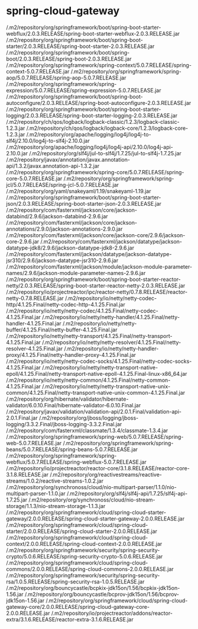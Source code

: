 # spring-cloud-gateway

/.m2/repository/org/springframework/boot/spring-boot-starter-webflux/2.0.3.RELEASE/spring-boot-starter-webflux-2.0.3.RELEASE.jar
/.m2/repository/org/springframework/boot/spring-boot-starter/2.0.3.RELEASE/spring-boot-starter-2.0.3.RELEASE.jar
/.m2/repository/org/springframework/boot/spring-boot/2.0.3.RELEASE/spring-boot-2.0.3.RELEASE.jar
/.m2/repository/org/springframework/spring-context/5.0.7.RELEASE/spring-context-5.0.7.RELEASE.jar
/.m2/repository/org/springframework/spring-aop/5.0.7.RELEASE/spring-aop-5.0.7.RELEASE.jar
/.m2/repository/org/springframework/spring-expression/5.0.7.RELEASE/spring-expression-5.0.7.RELEASE.jar
/.m2/repository/org/springframework/boot/spring-boot-autoconfigure/2.0.3.RELEASE/spring-boot-autoconfigure-2.0.3.RELEASE.jar
/.m2/repository/org/springframework/boot/spring-boot-starter-logging/2.0.3.RELEASE/spring-boot-starter-logging-2.0.3.RELEASE.jar
/.m2/repository/ch/qos/logback/logback-classic/1.2.3/logback-classic-1.2.3.jar
/.m2/repository/ch/qos/logback/logback-core/1.2.3/logback-core-1.2.3.jar
/.m2/repository/org/apache/logging/log4j/log4j-to-slf4j/2.10.0/log4j-to-slf4j-2.10.0.jar
/.m2/repository/org/apache/logging/log4j/log4j-api/2.10.0/log4j-api-2.10.0.jar
/.m2/repository/org/slf4j/jul-to-slf4j/1.7.25/jul-to-slf4j-1.7.25.jar
/.m2/repository/javax/annotation/javax.annotation-api/1.3.2/javax.annotation-api-1.3.2.jar
/.m2/repository/org/springframework/spring-core/5.0.7.RELEASE/spring-core-5.0.7.RELEASE.jar
/.m2/repository/org/springframework/spring-jcl/5.0.7.RELEASE/spring-jcl-5.0.7.RELEASE.jar
/.m2/repository/org/yaml/snakeyaml/1.19/snakeyaml-1.19.jar
/.m2/repository/org/springframework/boot/spring-boot-starter-json/2.0.3.RELEASE/spring-boot-starter-json-2.0.3.RELEASE.jar
/.m2/repository/com/fasterxml/jackson/core/jackson-databind/2.9.6/jackson-databind-2.9.6.jar
/.m2/repository/com/fasterxml/jackson/core/jackson-annotations/2.9.0/jackson-annotations-2.9.0.jar
/.m2/repository/com/fasterxml/jackson/core/jackson-core/2.9.6/jackson-core-2.9.6.jar
/.m2/repository/com/fasterxml/jackson/datatype/jackson-datatype-jdk8/2.9.6/jackson-datatype-jdk8-2.9.6.jar
/.m2/repository/com/fasterxml/jackson/datatype/jackson-datatype-jsr310/2.9.6/jackson-datatype-jsr310-2.9.6.jar
/.m2/repository/com/fasterxml/jackson/module/jackson-module-parameter-names/2.9.6/jackson-module-parameter-names-2.9.6.jar
/.m2/repository/org/springframework/boot/spring-boot-starter-reactor-netty/2.0.3.RELEASE/spring-boot-starter-reactor-netty-2.0.3.RELEASE.jar
/.m2/repository/io/projectreactor/ipc/reactor-netty/0.7.8.RELEASE/reactor-netty-0.7.8.RELEASE.jar
/.m2/repository/io/netty/netty-codec-http/4.1.25.Final/netty-codec-http-4.1.25.Final.jar
/.m2/repository/io/netty/netty-codec/4.1.25.Final/netty-codec-4.1.25.Final.jar
/.m2/repository/io/netty/netty-handler/4.1.25.Final/netty-handler-4.1.25.Final.jar
/.m2/repository/io/netty/netty-buffer/4.1.25.Final/netty-buffer-4.1.25.Final.jar
/.m2/repository/io/netty/netty-transport/4.1.25.Final/netty-transport-4.1.25.Final.jar
/.m2/repository/io/netty/netty-resolver/4.1.25.Final/netty-resolver-4.1.25.Final.jar
/.m2/repository/io/netty/netty-handler-proxy/4.1.25.Final/netty-handler-proxy-4.1.25.Final.jar
/.m2/repository/io/netty/netty-codec-socks/4.1.25.Final/netty-codec-socks-4.1.25.Final.jar
/.m2/repository/io/netty/netty-transport-native-epoll/4.1.25.Final/netty-transport-native-epoll-4.1.25.Final-linux-x86_64.jar
/.m2/repository/io/netty/netty-common/4.1.25.Final/netty-common-4.1.25.Final.jar
/.m2/repository/io/netty/netty-transport-native-unix-common/4.1.25.Final/netty-transport-native-unix-common-4.1.25.Final.jar
/.m2/repository/org/hibernate/validator/hibernate-validator/6.0.10.Final/hibernate-validator-6.0.10.Final.jar
/.m2/repository/javax/validation/validation-api/2.0.1.Final/validation-api-2.0.1.Final.jar
/.m2/repository/org/jboss/logging/jboss-logging/3.3.2.Final/jboss-logging-3.3.2.Final.jar
/.m2/repository/com/fasterxml/classmate/1.3.4/classmate-1.3.4.jar
/.m2/repository/org/springframework/spring-web/5.0.7.RELEASE/spring-web-5.0.7.RELEASE.jar
/.m2/repository/org/springframework/spring-beans/5.0.7.RELEASE/spring-beans-5.0.7.RELEASE.jar
/.m2/repository/org/springframework/spring-webflux/5.0.7.RELEASE/spring-webflux-5.0.7.RELEASE.jar
/.m2/repository/io/projectreactor/reactor-core/3.1.8.RELEASE/reactor-core-3.1.8.RELEASE.jar
/.m2/repository/org/reactivestreams/reactive-streams/1.0.2/reactive-streams-1.0.2.jar
/.m2/repository/org/synchronoss/cloud/nio-multipart-parser/1.1.0/nio-multipart-parser-1.1.0.jar
/.m2/repository/org/slf4j/slf4j-api/1.7.25/slf4j-api-1.7.25.jar
/.m2/repository/org/synchronoss/cloud/nio-stream-storage/1.1.3/nio-stream-storage-1.1.3.jar
/.m2/repository/org/springframework/cloud/spring-cloud-starter-gateway/2.0.0.RELEASE/spring-cloud-starter-gateway-2.0.0.RELEASE.jar
/.m2/repository/org/springframework/cloud/spring-cloud-starter/2.0.0.RELEASE/spring-cloud-starter-2.0.0.RELEASE.jar
/.m2/repository/org/springframework/cloud/spring-cloud-context/2.0.0.RELEASE/spring-cloud-context-2.0.0.RELEASE.jar
/.m2/repository/org/springframework/security/spring-security-crypto/5.0.6.RELEASE/spring-security-crypto-5.0.6.RELEASE.jar
/.m2/repository/org/springframework/cloud/spring-cloud-commons/2.0.0.RELEASE/spring-cloud-commons-2.0.0.RELEASE.jar
/.m2/repository/org/springframework/security/spring-security-rsa/1.0.5.RELEASE/spring-security-rsa-1.0.5.RELEASE.jar
/.m2/repository/org/bouncycastle/bcpkix-jdk15on/1.56/bcpkix-jdk15on-1.56.jar
/.m2/repository/org/bouncycastle/bcprov-jdk15on/1.56/bcprov-jdk15on-1.56.jar
/.m2/repository/org/springframework/cloud/spring-cloud-gateway-core/2.0.0.RELEASE/spring-cloud-gateway-core-2.0.0.RELEASE.jar
/.m2/repository/io/projectreactor/addons/reactor-extra/3.1.6.RELEASE/reactor-extra-3.1.6.RELEASE.jar
